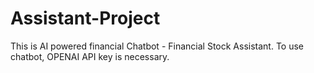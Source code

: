 # Assistant-Project
This is AI powered financial Chatbot - Financial Stock Assistant. To use chatbot, OPENAI API key is necessary.
